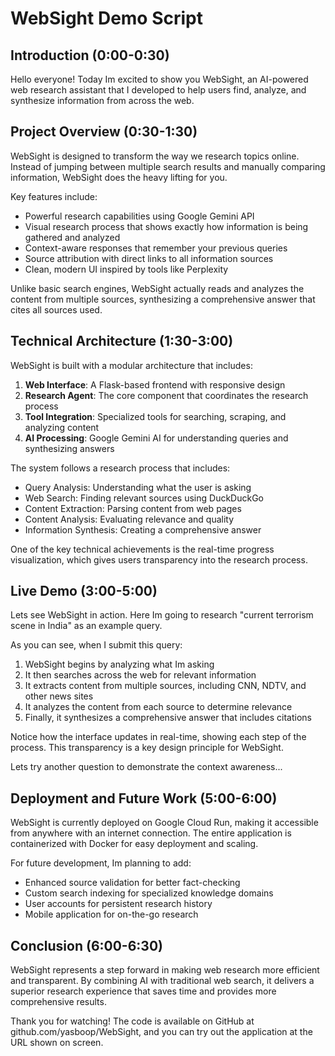 # WebSight Demo Script

## Introduction (0:00-0:30)

Hello everyone! Today Im excited to show you WebSight, an AI-powered web research assistant that I developed to help users find, analyze, and synthesize information from across the web.

## Project Overview (0:30-1:30)

WebSight is designed to transform the way we research topics online. Instead of jumping between multiple search results and manually comparing information, WebSight does the heavy lifting for you.

Key features include:
- Powerful research capabilities using Google Gemini API
- Visual research process that shows exactly how information is being gathered and analyzed
- Context-aware responses that remember your previous queries
- Source attribution with direct links to all information sources
- Clean, modern UI inspired by tools like Perplexity

Unlike basic search engines, WebSight actually reads and analyzes the content from multiple sources, synthesizing a comprehensive answer that cites all sources used.

## Technical Architecture (1:30-3:00)

WebSight is built with a modular architecture that includes:

1. **Web Interface**: A Flask-based frontend with responsive design
2. **Research Agent**: The core component that coordinates the research process
3. **Tool Integration**: Specialized tools for searching, scraping, and analyzing content
4. **AI Processing**: Google Gemini AI for understanding queries and synthesizing answers

The system follows a research process that includes:
- Query Analysis: Understanding what the user is asking
- Web Search: Finding relevant sources using DuckDuckGo
- Content Extraction: Parsing content from web pages
- Content Analysis: Evaluating relevance and quality
- Information Synthesis: Creating a comprehensive answer

One of the key technical achievements is the real-time progress visualization, which gives users transparency into the research process.

## Live Demo (3:00-5:00)

Lets see WebSight in action. Here Im going to research "current terrorism scene in India" as an example query.

As you can see, when I submit this query:
1. WebSight begins by analyzing what Im asking
2. It then searches across the web for relevant information
3. It extracts content from multiple sources, including CNN, NDTV, and other news sites
4. It analyzes the content from each source to determine relevance
5. Finally, it synthesizes a comprehensive answer that includes citations

Notice how the interface updates in real-time, showing each step of the process. This transparency is a key design principle for WebSight.

Lets try another question to demonstrate the context awareness...

## Deployment and Future Work (5:00-6:00)

WebSight is currently deployed on Google Cloud Run, making it accessible from anywhere with an internet connection. The entire application is containerized with Docker for easy deployment and scaling.

For future development, Im planning to add:
- Enhanced source validation for better fact-checking
- Custom search indexing for specialized knowledge domains
- User accounts for persistent research history
- Mobile application for on-the-go research

## Conclusion (6:00-6:30)

WebSight represents a step forward in making web research more efficient and transparent. By combining AI with traditional web search, it delivers a superior research experience that saves time and provides more comprehensive results.

Thank you for watching! The code is available on GitHub at github.com/yasboop/WebSight, and you can try out the application at the URL shown on screen.
